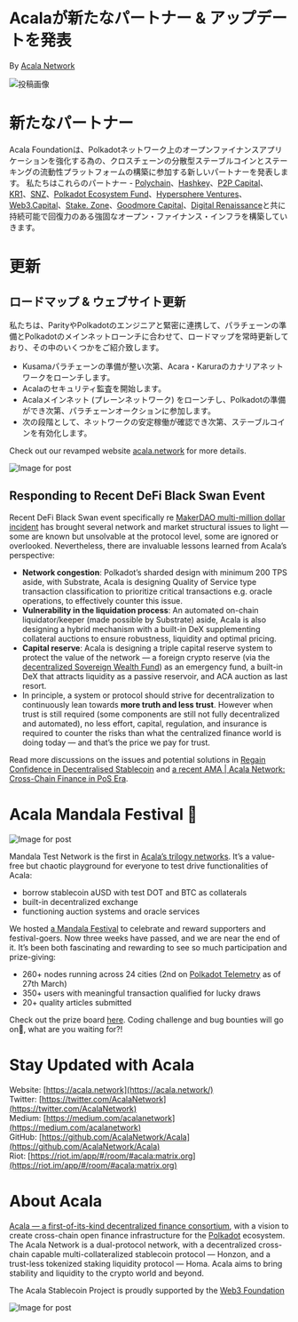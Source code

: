# Acalaが新たなパートナー & アップデートを発表

By [Acala Network](https://medium.com/u/43f74518f3f4?source=post_page-----e81a34844b5c--------------------------------)

![投稿画像](https://miro.medium.com/max/1690/0*ffsizR7cemoNYcIC.gif)

# 新たなパートナー

Acala Foundationは、Polkadotネットワーク上のオープンファイナンスアプリケーションを強化する為の、クロスチェーンの分散型ステーブルコインとステーキングの流動性プラットフォームの構築に参加する新しいパートナーを発表します。 私たちはこれらのパートナー - [Polychain](https://polychain.capital/)、[Hashkey](https://www.hashkey.com/)、[P2P Capital](https://www.p2pcap.com/)、[KR1](https://www.kryptonite1.co/)、[SNZ](https://snzholding.com/)、[Polkadot Ecosystem Fund](https://polkadot.network/announcing-the-polkadot-ecosystem-fund/)、[Hypersphere Ventures](https://www.hypersphere.ventures/)、[Web3.Capital](https://web3.capital/)、[Stake. Zone](http://stake.zone/)、[Goodmore Capital](http://goodmore.capital/)、[Digital Renaissance](https://drf.ee/)と共に持続可能で回復力のある強固なオープン・ファイナンス・インフラを構築していきます。

# 更新

## ロードマップ & ウェブサイト更新

私たちは、ParityやPolkadotのエンジニアと緊密に連携して、パラチェーンの準備とPolkadotのメインネットローンチに合わせて、ロードマップを常時更新しており、その中のいくつかをご紹介致します。

- Kusamaパラチェーンの準備が整い次第、Acara・Karuraのカナリアネットワークをローンチします。
- Acalaのセキュリティ監査を開始します。
- Acalaメインネット (プレーンネットワーク) をローンチし、Polkadotの準備ができ次第、パラチェーンオークションに参加します。
- 次の段階として、ネットワークの安定稼働が確認でき次第、ステーブルコインを有効化します。

Check out our revamped website [acala.network](https://acala.network/) for more details.

![Image for post](https://miro.medium.com/max/2800/0*cfF4u6DYuXgCRRWi.jpg)

## Responding to Recent DeFi Black Swan Event

Recent DeFi Black Swan event specifically re [MakerDAO multi-million dollar incident](https://medium.com/@whiterabbit_hq/black-thursday-for-makerdao-8-32-million-was-liquidated-for-0-dai-36b83cac56b6) has brought several network and market structural issues to light — some are known but unsolvable at the protocol level, some are ignored or overlooked. Nevertheless, there are invaluable lessons learned from Acala’s perspective:

- **Network congestion**: Polkadot’s sharded design with minimum 200 TPS aside, with Substrate, Acala is designing Quality of Service type transaction classification to prioritize critical transactions e.g. oracle operations, to effectively counter this issue.
- **Vulnerability in the liquidation process**: An automated on-chain liquidator/keeper (made possible by Substrate) aside, Acala is also designing a hybrid mechanism with a built-in DeX supplementing collateral auctions to ensure robustness, liquidity and optimal pricing.
- **Capital reserve**: Acala is designing a triple capital reserve system to protect the value of the network — a foreign crypto reserve (via the [decentralized Sovereign Wealth Fund](https://github.com/AcalaNetwork/Acala-white-paper/blob/master/Building_a_Decentralized_Sovereign_Wealth_Fund.pdf)) as an emergency fund, a built-in DeX that attracts liquidity as a passive reservoir, and ACA auction as last resort.
- In principle, a system or protocol should strive for decentralization to continuously lean towards **more truth and less trust**. However when trust is still required (some components are still not fully decentralized and automated), no less effort, capital, regulation, and insurance is required to counter the risks than what the centralized finance world is doing today — and that’s the price we pay for trust.

Read more discussions on the issues and potential solutions in [Regain Confidence in Decentralised Stablecoin](https://medium.com/acalanetwork/regaining-confidence-in-decentralized-stablecoins-bd98ba8e3c83) and [a recent AMA | Acala Network: Cross-Chain Finance in PoS Era](https://polkabase.com/blog/1217).

# Acala Mandala Festival 🎉

![Image for post](https://miro.medium.com/max/1198/1*8SoYawu6H1fqnlEWmo5xsg.gif)

Mandala Test Network is the first in [Acala’s trilogy networks](https://medium.com/acalanetwork/announcing-the-acala-mandala-testnet-proof-of-liveness-partners-and-ecosystem-projects-3863f02df946). It’s a value-free but chaotic playground for everyone to test drive functionalities of Acala:

- borrow stablecoin aUSD with test DOT and BTC as collaterals
- built-in decentralized exchange
- functioning auction systems and oracle services

We hosted [a Mandala Festival](https://medium.com/acalanetwork/mandala-festival-prize-drops-3ae68df0dfa6) to celebrate and reward supporters and festival-goers. Now three weeks have passed, and we are near the end of it. It’s been both fascinating and rewarding to see so much participation and prize-giving:

- 260+ nodes running across 24 cities (2nd on [Polkadot Telemetry](https://telemetry.polkadot.io/#list/Acala%20Mandala%20Testnet) as of 27th March)
- 350+ users with meaningful transaction qualified for lucky draws
- 20+ quality articles submitted

Check out the prize board [here](https://github.com/AcalaNetwork/Acala/wiki/W.-Contribution-&-Rewards). Coding challenge and bug bounties will go on🚀, what are you waiting for?!

# Stay Updated with Acala

Website: [https://acala.network](https://acala.network/)  
Twitter: [https://twitter.com/AcalaNetwork](https://twitter.com/AcalaNetwork)  
Medium: [https://medium.com/acalanetwork](https://medium.com/acalanetwork)  
GitHub: [https://github.com/AcalaNetwork/Acala](https://github.com/AcalaNetwork/Acala)  
Riot: [https://riot.im/app/#/room/#acala:matrix.org](https://riot.im/app/#/room/#acala:matrix.org)

# About Acala

[Acala — a first-of-its-kind decentralized finance consortium](https://medium.com/acalanetwork/acala-powering-cross-blockchain-open-finance-applications-on-polkadot-abb6075a6edf), with a vision to create cross-chain open finance infrastructure for the [Polkadot](https://polkadot.network/) ecosystem. The Acala Network is a dual-protocol network, with a decentralized cross-chain capable multi-collateralized stablecoin protocol — Honzon, and a trust-less tokenized staking liquidity protocol — Homa. Acala aims to bring stability and liquidity to the crypto world and beyond.

The Acala Stablecoin Project is proudly supported by the [Web3 Foundation](https://web3.foundation/)

![Image for post](https://miro.medium.com/max/1500/0*xDQHH-Y6U1avx7lm.jpg)
